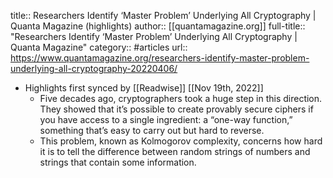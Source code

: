 title:: Researchers Identify ‘Master Problem’ Underlying All Cryptography | Quanta Magazine (highlights)
author:: [[quantamagazine.org]]
full-title:: "Researchers Identify ‘Master Problem’ Underlying All Cryptography | Quanta Magazine"
category:: #articles
url:: https://www.quantamagazine.org/researchers-identify-master-problem-underlying-all-cryptography-20220406/

- Highlights first synced by [[Readwise]] [[Nov 19th, 2022]]
	- Five decades ago, cryptographers took a huge step in this direction. They showed that it’s possible to create provably secure ciphers if you have access to a single ingredient: a “one-way function,” something that’s easy to carry out but hard to reverse.
	- This problem, known as Kolmogorov complexity, concerns how hard it is to tell the difference between random strings of numbers and strings that contain some information.
